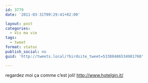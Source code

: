 ```yaml
---
id: 3779
date: '2011-03-31T09:29:41+02:00'

layout: post
categories:
  - Vis ma vie
tags:
  - tweet
format: status
publish_social: no
guid: 'http://tweets.local/?birdsite_tweet=53388486534901760'

---
```


regardez moi ça comme c’est joli! http://www.hotelgin.it/